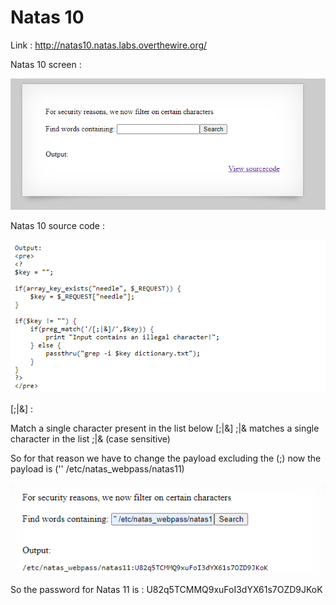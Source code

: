 # Natas 10

Link : http://natas10.natas.labs.overthewire.org/

Natas 10 screen :

<img src="imgs/natas10.png" alt="Natas 10 screen">


Natas 10 source code :


<img src="imgs/url_natas10.png" alt="url Natas10">


[;|&] :

Match a single character present in the list below [;|&]
;|& matches a single character in the list ;|& (case sensitive)

So for that reason we have to change the payload excluding the (;) now the payload is ('' /etc/natas_webpass/natas11)

<img src="imgs/natas10_sol.png" alt="n10 sol">

So the password for Natas 11 is : U82q5TCMMQ9xuFoI3dYX61s7OZD9JKoK